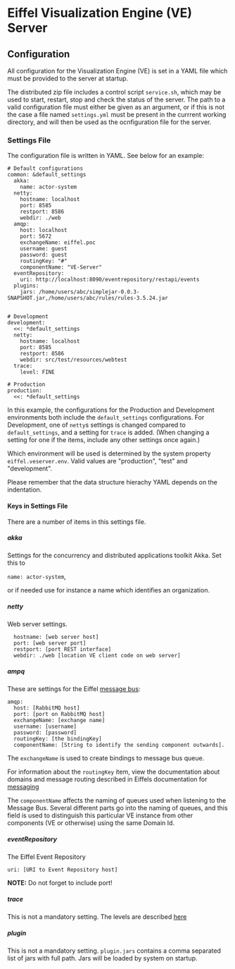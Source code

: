 # Eiffel Visualization Engine (VE) Server

## Configuration
All configuration for the Visualization Engine (VE) is set in a YAML file which must be provided to the server at startup.

The distributed zip file includes a control script `service.sh`, which may be used to start, restart, stop and check the status of the server. The path to a valid configuration file must either be given as an argument, or if this is not the case a file named `settings.yml` must be present in the currrent working directory, and will then be used as the ocnfiguration file for the server.

### Settings File

The configuration file is written in YAML. See below for an example:

    # Default configurations
    common: &default_settings
      akka:
        name: actor-system
      netty:
        hostname: localhost
        port: 8585
        restport: 8586
        webdir: ./web
      amqp:
        host: localhost
        port: 5672
        exchangeName: eiffel.poc
        username: guest
        password: guest
        routingKey: "#"
        componentName: "VE-Server"
      eventRepository:
        uri: http://localhost:8090/eventrepository/restapi/events
      plugins:
        jars: /home/users/abc/simplejar-0.0.3-SNAPSHOT.jar,/home/users/abc/rules/rules-3.5.24.jar


    # Development
    development:
      <<: *default_settings
      netty:
        hostname: localhost
        port: 8585
        restport: 8586
        webdir: src/test/resources/webtest
	  trace:
        level: FINE

    # Production
    production:
      <<: *default_settings

In this example, the configurations for the Production and Development environments both include the `default_settings` configurations. For Development, one of `netty`s settings is changed compared to `default_settings`, and a setting for `trace` is added. (When changing a setting for one if the items, include any other settings once again.) 

Which environment will be used is determined by the system property `eiffel.veserver.env`. Valid values are "production", "test" and "development".


Please remember that the data structure hierachy YAML depends on the indentation.

#### Keys in Settings File

There are a number of items in this settings file.

##### akka
Settings for the concurrency and distributed applications toolkit Akka. Set this to
 
`name: actor-system`,

or if needed use for instance a name which identifies an organization.

##### netty
Web server settings.

      hostname: [web server host]
      port: [web server port]
      restport: [port REST interface] 
      webdir: ./web [location VE client code on web server]

##### ampq
These are settings for the Eiffel [message bus](https://eiffel.lmera.ericsson.se/com.ericsson.duraci/messagebus/introduction/index.html):

    amqp:
      host: [RabbitMQ host]
      port: [port on RabbitMQ host]
      exchangeName: [exchange name]
      username: [username]
      password: [password]
      routingKey: [the bindingKey]
      componentName: [String to identify the sending component outwards].

The `exchangeName` is used to create bindings to message bus queue.

For information about the `routingKey` item, view the documentation about domains and message routing described in Eiffels documentation for [messaging](https://eiffel.lmera.ericsson.se/com.ericsson.duraci/messaging/concepts/domains-and-message-routing.html)

The `componentName` affects the naming of queues used when listening to the Message Bus. Several different parts go into the naming of queues, and this field is used to distinguish this particular VE instance from other components (VE or otherwise) using the same Domain Id.



##### eventRepository
The Eiffel Event Repository

`uri: [URI to Event Repository host]` 

**NOTE:** Do not forget to include port!

##### trace
This is not a mandatory setting. The levels are described [here](http://docs.oracle.com/javase/7/docs/api/java/util/logging/Level.html)

##### plugin 
This is not a mandatory setting.
`plugin.jars` contains a comma separated list of jars with full path. Jars will be loaded by system on startup.